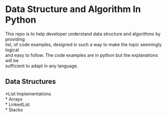 # Data Structure and Algorithm In Python  

This repo is to help developer understand data structure and algorithms by providing  
list, of code examples, designed in such a way to make the topic seemingly logical  
and easy to follow. The code examples are in python but the explanations will be   
sufficient to adapt in any language.

## Data Structures  

*List Implementations  
    * Arrays  
    * LinkedList  
    * Stacks  
     
